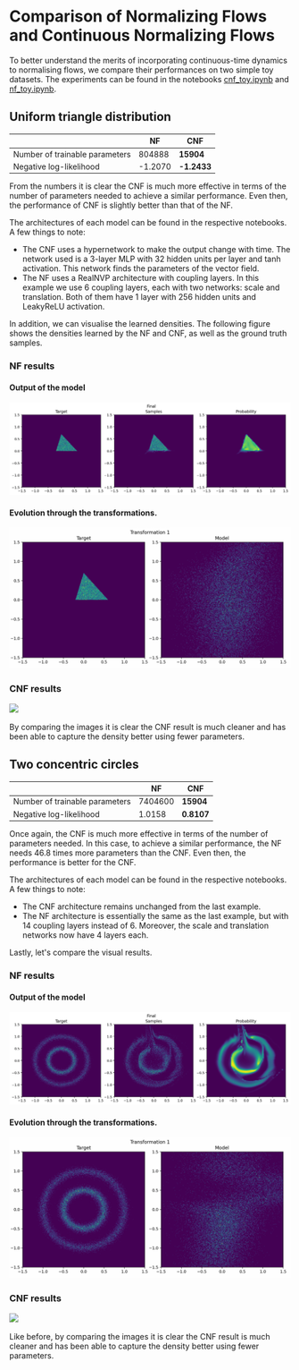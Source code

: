 # Comparison of Normalizing Flows and Continuous Normalizing Flows

To better understand the merits of incorporating continuous-time dynamics to normalising flows, we compare
their performances on two simple toy datasets. The experiments can be found in the notebooks
[cnf_toy.ipynb](cnf_toy.ipynb) and [nf_toy.ipynb](nf_toy.ipynb).

## Uniform triangle distribution
|                                | NF      | CNF         |
|--------------------------------|---------|-------------|
| Number of trainable parameters | 804888  | **15904**   |
| Negative log-likelihood        | -1.2070 | **-1.2433** |

From the numbers it is clear the CNF is much more effective in terms of the number of parameters needed
to achieve a similar performance. Even then, the performance of CNF is slightly better than that of the NF.

The architectures of each model can be found in the respective notebooks. A few things to note:
- The CNF uses a hypernetwork to make the output change with time. The network used is a 3-layer MLP with 32
hidden units per layer and tanh activation. This network finds the parameters of the vector field.
- The NF uses a RealNVP architecture with coupling layers. In this example we use 6 coupling layers, each
with two networks: scale and translation. Both of them have 1 layer with 256 hidden units and LeakyReLU activation.

In addition, we can visualise the learned densities. The following figure shows the densities learned by
the NF and CNF, as well as the ground truth samples.

### NF results
#### Output of the model
<img src="./triangle_results/nf-final.png" />

#### Evolution through the transformations.
<img src="./triangle_results/nf-viz.gif" />

### CNF results
<img src="./triangle_results/cnf-viz.gif" />

By comparing the images it is clear the CNF result is much cleaner and has been able to capture the 
density better using fewer parameters.

## Two concentric circles
|                                | NF      | CNF        |
|--------------------------------|---------|------------|
| Number of trainable parameters | 7404600 | **15904**  |
| Negative log-likelihood        | 1.0158  | **0.8107** |

Once again, the CNF is much more effective in terms of the number of parameters needed. In this case, to
achieve a similar performance, the NF needs 46.8 times more parameters than the CNF. Even then,
the performance is better for the CNF.

The architectures of each model can be found in the respective notebooks. A few things to note:
- The CNF architecture remains unchanged from the last example.
- The NF architecture is essentially the same as the last example, but with 14 coupling layers instead of 6.
Moreover, the scale and translation networks now have 4 layers each.

Lastly, let's compare the visual results.

### NF results
#### Output of the model
<img src="./circles_results/nf-final.png" />

#### Evolution through the transformations.
<img src="./circles_results/nf-viz.gif" />

### CNF results
<img src="./circles_results/cnf-viz.gif" />

Like before, by comparing the images it is clear the CNF result is much cleaner and has been able to capture the 
density better using fewer parameters.